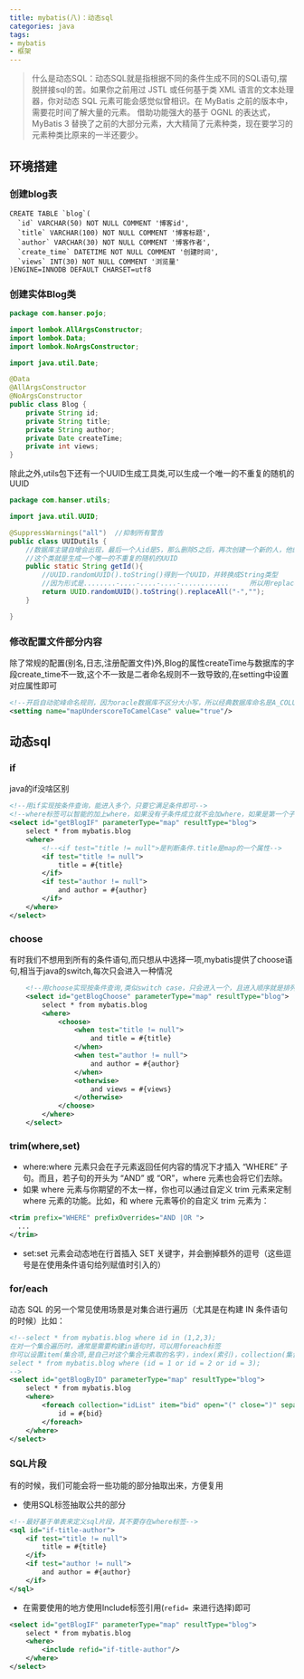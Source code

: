 ```yaml
---
title: mybatis(八)：动态sql
categories: java
tags:
- mybatis
- 框架 
---
```


> 什么是动态SQL：动态SQL就是指根据不同的条件生成不同的SQL语句,摆脱拼接sql的苦。如果你之前用过 JSTL 或任何基于类 XML 语言的文本处理器，你对动态 SQL 元素可能会感觉似曾相识。在 MyBatis 之前的版本中，需要花时间了解大量的元素。 借助功能强大的基于 OGNL 的表达式，MyBatis 3 替换了之前的大部分元素，大大精简了元素种类，现在要学习的元素种类比原来的一半还要少。

## 环境搭建

### 创建blog表

```mysql
CREATE TABLE `blog`(
  `id` VARCHAR(50) NOT NULL COMMENT '博客id',
  `title` VARCHAR(100) NOT NULL COMMENT '博客标题',
  `author` VARCHAR(30) NOT NULL COMMENT '博客作者',
  `create_time` DATETIME NOT NULL COMMENT '创建时间',
  `views` INT(30) NOT NULL COMMENT '浏览量'
)ENGINE=INNODB DEFAULT CHARSET=utf8

```
### 创建实体Blog类

```java
package com.hanser.pojo;

import lombok.AllArgsConstructor;
import lombok.Data;
import lombok.NoArgsConstructor;

import java.util.Date;

@Data
@AllArgsConstructor
@NoArgsConstructor
public class Blog {
    private String id;
    private String title;
    private String author;
    private Date createTime;
    private int views;
}
```
除此之外,utils包下还有一个UUID生成工具类,可以生成一个唯一的不重复的随机的UUID

```java
package com.hanser.utils;

import java.util.UUID;

@SuppressWarnings("all")  //抑制所有警告
public class UUIDutils {
    //数据库主键自增会出现，最后一个人id是5，那么删除5之后，再次创建一个新的人，他的id是6而不是5
    //这个类就是生成一个唯一的不重复的随机的UUID
    public static String getId(){
        //UUID.randomUUID().toString()得到一个UUID，并转换成String类型
        //因为形式是........-....-....-....-............     所以用replaceAll("-","")把“-”都去掉
        return UUID.randomUUID().toString().replaceAll("-","");
    }

}
```

### 修改配置文件部分内容

除了常规的配置(别名,日志,注册配置文件)外,Blog的属性createTime与数据库的字段create_time不一致,这个不一致是二者命名规则不一致导致的,在setting中设置对应属性即可

```xml
<!--开启自动驼峰命名规则，因为oracle数据库不区分大小写，所以经典数据库命名是A_COLUMN,将其自动转换为aColumn形式-->
<setting name="mapUnderscoreToCamelCase" value="true"/>
```
## 动态sql

### if

java的if没啥区别

```xml
<!--用if实现按条件查询，能进入多个，只要它满足条件即可-->
<!--where标签可以智能的加上where，如果没有子条件成立就不会加where，如果是第一个子条件，会自动删除and，保证正常拼接-->
<select id="getBlogIF" parameterType="map" resultType="blog">
    select * from mybatis.blog
    <where>
        <!--<if test="title != null">是判断条件.title是map的一个属性-->
        <if test="title != null">
            title = #{title}
        </if>
        <if test="author != null">
            and author = #{author}
        </if>
    </where>
</select>
```
### choose

有时我们不想用到所有的条件语句,而只想从中选择一项,mybatis提供了choose语句,相当于java的switch,每次只会进入一种情况

```xml
    <!--用choose实现按条件查询,类似switch case，只会进入一个，且进入顺序就是排列的顺序,且至少设置一个条件-->
    <select id="getBlogChoose" parameterType="map" resultType="blog">
        select * from mybatis.blog
        <where>
            <choose>
                <when test="title != null">
                    and title = #{title}
                </when>
                <when test="author != null">
                    and author = #{author}
                </when>
                <otherwise>
                    and views = #{views}
                </otherwise>
            </choose>
        </where>
    </select>
```
### trim(where,set)

- where:where 元素只会在子元素返回任何内容的情况下才插入 “WHERE” 子句。而且，若子句的开头为 “AND” 或 “OR”，where 元素也会将它们去除。
- 如果 where 元素与你期望的不太一样，你也可以通过自定义 trim 元素来定制 where 元素的功能。比如，和 where 元素等价的自定义 trim 元素为：
```xml
<trim prefix="WHERE" prefixOverrides="AND |OR ">
  ...
</trim>
```
- set:set 元素会动态地在行首插入 SET 关键字，并会删掉额外的逗号（这些逗号是在使用条件语句给列赋值时引入的）

### for/each

动态 SQL 的另一个常见使用场景是对集合进行遍历（尤其是在构建 IN 条件语句的时候）比如：

```xml
<!--select * from mybatis.blog where id in (1,2,3);
在对一个集合遍历时，通常是需要构建in语句时，可以用foreach标签
你可以设置item(集合项,是自己对这个集合元素取的名字)，index(索引)，collection(集合名)以及开头项(open)，结尾项(close)和每个元素之间的分隔符(separator)
select * from mybatis.blog where (id = 1 or id = 2 or id = 3);
-->
<select id="getBlogByID" parameterType="map" resultType="blog">
    select * from mybatis.blog
    <where>
        <foreach collection="idList" item="bid" open="(" close=")" separator="or">
            id = #{bid}
        </foreach>
    </where>
</select>
```
### SQL片段

有的时候，我们可能会将一些功能的部分抽取出来，方便复用

- 使用SQL标签抽取公共的部分
```xml
<!--最好基于单表来定义sql片段，其不要存在where标签-->
<sql id="if-title-author">
    <if test="title != null">
        title = #{title}
    </if>
    <if test="author != null">
        and author = #{author}
    </if>
</sql>
```
- 在需要使用的地方使用Include标签引用(`refid= `来进行选择)即可
```xml
<select id="getBlogIF" parameterType="map" resultType="blog">
    select * from mybatis.blog
    <where>
        <include refid="if-title-author"/>
    </where>
</select>
```